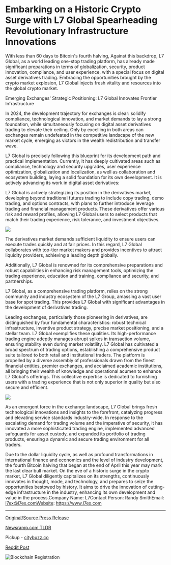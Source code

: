 # Embarking on a Historic Crypto Surge with L7 Global Spearheading Revolutionary Infrastructure Innovations

With less than 60 days to Bitcoin's fourth halving, Against this backdrop, L7 Global, as a world leading one-stop trading platform, has already made significant preparations in terms of globalization, security, product innovation, compliance, and user experience, with a special focus on digital asset derivatives trading. Embracing the opportunities brought by the crypto market explosion, L7 Global injects fresh vitality and resources into the global crypto market.

Emerging Exchanges' Strategic Positioning: L7 Global Innovates Frontier Infrastructure

In 2024, the development trajectory for exchanges is clear: solidify compliance, technological innovation, and market demands to lay a strong foundation, while simultaneously focusing on digital asset derivatives trading to elevate their ceiling. Only by excelling in both areas can exchanges remain undefeated in the competitive landscape of the new market cycle, emerging as victors in the wealth redistribution and transfer wave.

L7 Global is precisely following this blueprint for its development path and practical implementation. Currently, it has deeply cultivated areas such as compliance, technology and security upgrades, user experience optimization, globalization and localization, as well as collaboration and ecosystem building, laying a solid foundation for its own development. It is actively advancing its work in digital asset derivatives:

L7 Global is actively strategizing its position in the derivatives market, developing beyond traditional futures trading to include copy trading, demo trading, and options contracts, with plans to further introduce leverage trading and financial management products. These derivatives offer various risk and reward profiles, allowing L7 Global users to select products that match their trading experience, risk tolerance, and investment objectives.

![](https://api.blockchainwire.io/uploads/HMedium/editor_image/d176dfc5-2124-4f64-bc10-6b5d51816cb5.jpg)

The derivatives market demands sufficient liquidity to ensure users can execute trades quickly and at fair prices. In this regard, L7 Global collaborates with top-tier market makers and provides incentives to attract liquidity providers, achieving a leading depth globally.

Additionally, L7 Global is renowned for its comprehensive preparations and robust capabilities in enhancing risk management tools, optimizing the trading experience, education and training, compliance and security, and partnerships.

L7 Global, as a comprehensive trading platform, relies on the strong community and industry ecosystem of the L7 Group, amassing a vast user base for spot trading. This provides L7 Global with significant advantages in the development of derivatives trading.

Leading exchanges, particularly those pioneering in derivatives, are distinguished by four fundamental characteristics: robust technical infrastructure, inventive product strategy, precise market positioning, and a stellar team. L7 Global exemplifies these qualities. Its high-performance trading engine adeptly manages abrupt spikes in transaction volume, ensuring stability even during market volatility. L7 Global has cultivated a broad spectrum of trading options, establishing a comprehensive product suite tailored to both retail and institutional traders. The platform is propelled by a diverse assembly of professionals drawn from the finest financial entities, premier exchanges, and acclaimed academic institutions, all bringing their wealth of knowledge and operational acumen to enhance L7 Global's offerings. This collective expertise is dedicated to furnishing users with a trading experience that is not only superior in quality but also secure and efficient.

![](https://api.blockchainwire.io/uploads/HMedium/editor_image/77357666-797d-44bb-b012-e33cc8bff006.jpg)

As an emergent force in the exchange landscape, L7 Global brings fresh technological innovations and insights to the forefront, catalyzing progress and elevating service standards industry-wide. In response to the escalating demand for trading volume and the imperative of security, it has innovated a more sophisticated trading engine, implemented advanced safeguards for asset custody, and expanded its portfolio of trading products, ensuring a dynamic and secure trading environment for all traders.

Due to the dollar liquidity cycle, as well as profound transformations in international finance and economics and the level of industry development, the fourth Bitcoin halving that began at the end of April this year may mark the last clear bull market. On the eve of a historic surge in the crypto market, L7 Global diligently capitalizes on its strengths, continuously innovates in thought, mode, and technology, and prepares to seize the opportunities bestowed by history. It aims to drive the innovation of cutting-edge infrastructure in the industry, enhancing its own development and value in the process.Company Name: L7Contact Person: Randy SmithEmail: l7ex@l7ex.comWebsite: https://www.l7ex.com 

---

[Original/Source Press Release](https://blockchainwire.io/press-release/embarking-on-a-historic-crypto-surge-with-l7-global-spearheading-revolutionary-infrastructure-innovations)
                    

[Newsramp.com TLDR](https://newsramp.com/curated-news/l7-global-prepares-for-bitcoin-s-fourth-halving-with-strategic-innovations-in-derivatives-trading/29ebfca6ee651a718c1b9842ee19d55c) 


Pickup - [citybuzz.co](https://citybuzz.co/2024/03/04/l7-global-pioneers-innovative-crypto-infrastructure-ahead-of-historic-bitcoin-halving)
 



[Reddit Post](https://www.reddit.com/r/CryptoNewsInfo/comments/1b6rm6d/l7_global_prepares_for_bitcoins_fourth_halving/) 



![Blockchain Registration](https://cdn.newsramp.app/blockchainwire/qrcode/243/4/gleeOfHi.webp)